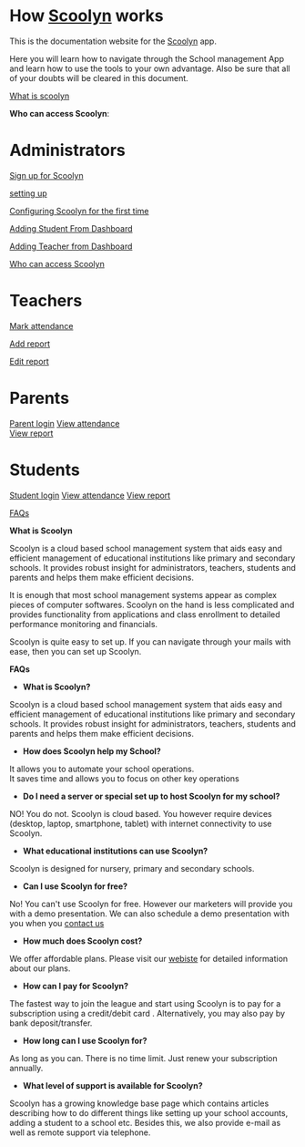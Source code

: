 # How [Scoolyn](https://scoolyn.com) works

This is the documentation website for the [Scoolyn](https://scoolyn.com) app. 

Here you will learn how to navigate through the School management App and learn how to use the tools to your own advantage. Also be sure that all of your doubts will be cleared in this document.

[What is scoolyn](#WhatisScoolyn)  

**Who can access Scoolyn**:

# Administrators

[Sign up for Scoolyn](https://github.com/digikraaft/docs.scoolyn.com/blob/emma/docs/school-admin.md)

[setting up](https://github.com/digikraaft/docs.scoolyn.com/blob/emma/docs/school-admin.md)

[Configuring Scoolyn for the first time](https://github.com/digikraaft/docs.scoolyn.com/blob/emma/docs/school-admin.md) 

[Adding Student From Dashboard](https://github.com/digikraaft/docs.scoolyn.com/blob/emma/docs/school-admin.md) 

[Adding Teacher from Dashboard](https://github.com/digikraaft/docs.scoolyn.com/blob/emma/docs/school-admin.md)

[Who can access Scoolyn](https://github.com/digikraaft/docs.scoolyn.com/blob/emma/docs/school-admin.md)

# Teachers

[Mark attendance](https://github.com/digikraaft/docs.scoolyn.com/blob/emma/docs/Teachers.md)

[Add report](https://github.com/digikraaft/docs.scoolyn.com/blob/emma/docs/Teachers.md)

[Edit report](https://github.com/digikraaft/docs.scoolyn.com/blob/emma/docs/Teachers.md)

# Parents 

[Parent login](https://github.com/digikraaft/docs.scoolyn.com/blob/emma/docs/Parents.md) 
[View  attendance](https://github.com/digikraaft/docs.scoolyn.com/blob/emma/docs/Parents.md)  
[View report](https://github.com/digikraaft/docs.scoolyn.com/blob/emma/docs/Parents.md)

# Students

[Student login]()
[View attendance]()
[View report]()
 

[FAQs](#FAQs)
 
<a name="WhatisScoolyn"> **What is Scoolyn** </a>


Scoolyn is a cloud based school management system that aids easy and efficient management of educational institutions like primary and secondary schools. It provides robust insight for administrators, teachers, students and parents and helps them make efficient decisions.
 
It is enough that most school management systems appear as complex pieces of computer softwares. Scoolyn on the hand is less complicated and provides functionality from applications and class enrollment to detailed performance monitoring and financials.
 
Scoolyn is quite easy to set up. If you can navigate through your mails with ease, then you can set up Scoolyn.



<a name="FAQs"> **FAQs** </a>


- **What is Scoolyn?**

Scoolyn is a cloud based school management system that aids easy and efficient management of educational institutions like primary and secondary schools. It provides robust insight for administrators, teachers, students and parents and helps them make efficient decisions.   

- **How does Scoolyn help my School?**

It allows you to automate your school operations. <br>
It saves time and allows you to focus on other key operations

- **Do I need a server or special set up to host Scoolyn for my school?**

NO! You do not. Scoolyn is cloud based. You however require devices (desktop, laptop, smartphone, tablet) with internet connectivity to use Scoolyn.

- **What educational institutions can use Scoolyn?** 

Scoolyn is designed for nursery, primary and secondary schools. 

- **Can I use Scoolyn for free?**

No! You can't use Scoolyn for free. However our marketers will provide you with a demo presentation. We can also schedule a demo presentation with you when you [contact us](https://scoolyn.com)

- **How much does Scoolyn cost?**

We offer affordable plans. Please visit our [webiste](https://scoolyn.com) for detailed information about our plans.

- **How can I pay for Scoolyn?**

The fastest way to join the league and start using Scoolyn is to pay for a subscription using a credit/debit card . Alternatively, you may also pay by bank deposit/transfer.

- **How long can I use Scoolyn for?**

As long as you can. There is no time limit. Just renew your subscription annually.

- **What level of support is available for Scoolyn?**

Scoolyn has a growing knowledge base page which contains articles describing how to do different things like setting up your school accounts, adding a student to a school etc. Besides this, we also provide e-mail as well as remote support via telephone.



